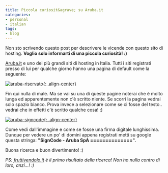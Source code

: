```yaml
---
title: Piccola curiosit&agrave; su Aruba.it
categories:
- personal
- italian
tags:
- blog
---
```

Non sto scrivendo questo post per descrivere le vicende con questo sito di
hosting. **Voglio solo informarti di una piccola curiosità! :)**

[Aruba.it](http://www.aruba.it) e uno dei più grandi siti di hosting in
Italia. Tutti i siti registrati presso di lui per qualche giorno hanno una
pagina di default come la seguente:

[![aruba-riservato]({{site.url}}/images/aruba-riservato.png){: .align-center}]({{site.url}}/images/aruba-riservato.png)

Fin qui nulla di male. Ma se vai su una di queste pagine noterai che è molto
lunga ed apparentemente non c'è scritto niente. Se scorri la pagina vedrai
solo spazio bianco. Prova invece a selezionare come se ci fosse del testo..
vedrai che in effetti c'è scritto qualche cosa! :)

[![aruba-signcode]({{site.url}}/images/aruba-signcode1.png){: .align-center}]({{site.url}}/images/aruba-signcode1.png)

Come vedi dall'immagine e come se fosse una firma digitale lunghissima. Dunque
per vedere un po' di domini appena registrati metti su google questa stringa:
**"SignCode - Aruba SpA ==============".**

Buona ricerca e buon divertimento! :)

_PS: [fruttivendolo.it](http://www.fruttivendolo.it/) è il primo risultato
della ricerca! Non ho nulla contro di loro, anzi...! :)_

